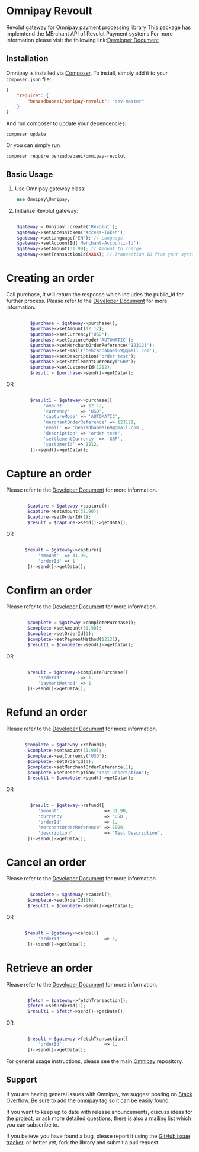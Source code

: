 # Omnipay Revoult
Revolut gateway for Omnipay payment processing library
This package has implemtend the MErchant API of Revolut Payment systems
For more information please visit the following link:[Developer Document](https://developer.revolut.com/api-reference/merchant/)

## Installation

Omnipay is installed via [Composer](http://getcomposer.org/). To install, simply add it
to your `composer.json` file:

```json
{
    "require": {
        "behzadbabaei/omnipay-revolut": "dev-master"
    }
}
```

And run composer to update your dependencies:

    composer update

Or you can simply run

    composer require behzadbabaei/omnipay-revolut

## Basic Usage

1. Use Omnipay gateway class:

```php
    use Omnipay\Omnipay;
```

2. Initialize Revolut gateway:

```php

    $gateway = Omnipay::create('Revolut');
    $gateway->setAccessToken('Access-Token');
    $gateway->setLanguage('EN'); // Language
    $gateway->setAccountId('Merchant-Accounti-Id');
    $gateway->setAmount(31.90); // Amount to charge
    $gateway->setTransactionId(XXXX); // Transaction ID from your system

```

# Creating an order
Call purchase, it will return the response which includes the public_id for further process.
Please refer to the [Developer Document](https://developer.revolut.com/api-reference/merchant/#operation/createOrder) for more information.

```php

         $purchase = $gateway->purchase();
         $purchase->setAmount(12.12);
         $purchase->setCurrency("USD");
         $purchase->setCaptureMode('AUTOMATIC');
         $purchase->setMerchantOrderReference('123121');
         $purchase->setEmail('behzadbabaei69@gmail.com');
         $purchase->setDescription('order test');
         $purchase->setSettlementCurrency('GBP');
         $purchase->setCustomerId(1212);
         $result = $purchase->send()->getData();

```
OR

```php

         $result1 = $gateway->purchase([
              'amount'      => 12.12,
              'currency'    => 'USD',
              'captureMode' => 'AUTOMATIC',
              'merchantOrderReference' => 123121,
              'email' => 'behzadbabaei69@gmail.com',
              'description' => 'order test',
              'settlementCurrency' => 'GBP',
              'customerId' => 1212,
         ])->send()->getData();

```

# Capture an order
Please refer to the [Developer Document](https://developer.revolut.com/api-reference/merchant/#operation/captureOrder) for more information.

```php

        $capture = $gateway->capture();
        $capture->setAmount(31.90);
        $capture->setOrderId(1);
        $result = $capture->send()->getData();

```
OR

```php

       $result = $gateway->capture([
            'amount'  => 31.90,
            'orderId' => 1
        ])->send()->getData();

```

# Confirm an order
Please refer to the [Developer Document](https://developer.revolut.com/api-reference/merchant/#operation/confirmOrder) for more information.

```php

        $complete = $gateway->completePurchase();
        $complete->setAmount(31.90);
        $complete->setOrderId(1);
        $complete->setPaymentMethod(12121);
        $result1 = $complete->send()->getData();

```
OR

```php

        $result = $gateway->completePurchase([
            'orderId'       => 1,
            'paymentMethod' => 1
        ])->send()->getData();

```

# Refund an order
Please refer to the [Developer Document](https://developer.revolut.com/api-reference/merchant/#operation/refundOrder) for more information.

```php

       $complete = $gateway->refund();
        $complete->setAmount(31.90);
        $complete->setCurrency('USD');
        $complete->setOrderId(1);
        $complete->setMerchantOrderReference(1);
        $complete->setDescription("Test Description");
        $result1 = $complete->send()->getData();

```
OR

```php

         $result = $gateway->refund([
            'amount'                 => 31.90,
            'currency'               => 'USD',
            'orderId'                => 1,
            'merchantOrderReference' => 1000,
            'description'            => 'Test Description',
        ])->send()->getData();

```

# Cancel an order
Please refer to the [Developer Document](https://developer.revolut.com/api-reference/merchant/#operation/cancelOrder) for more information.

```php

         $complete = $gateway->cancel();
        $complete->setOrderId(1);
        $result1 = $complete->send()->getData();

```
OR

```php

       $result = $gateway->cancel([
            'orderId'                => 1,
        ])->send()->getData();

```

# Retrieve an order
Please refer to the [Developer Document](https://developer.revolut.com/api-reference/merchant/#operation/retrieveOrder) for more information.

```php

        $fetch = $gateway->fetchTransaction();
        $fetch->setOrderId(1);
        $result1 = $fetch->send()->getData();

```
OR

```php

        $result = $gateway->fetchTransaction([
            'orderId'                => 1,
        ])->send()->getData();

```


For general usage instructions, please see the main [Omnipay](https://github.com/thephpleague/omnipay)
repository.

## Support

If you are having general issues with Omnipay, we suggest posting on
[Stack Overflow](http://stackoverflow.com/). Be sure to add the
[omnipay tag](http://stackoverflow.com/questions/tagged/omnipay) so it can be easily found.

If you want to keep up to date with release anouncements, discuss ideas for the project,
or ask more detailed questions, there is also a [mailing list](https://groups.google.com/forum/#!forum/omnipay) which
you can subscribe to.

If you believe you have found a bug, please report it using the [GitHub issue tracker](https://github.com/behzadbabaei/omnipay-revolut/issues),
or better yet, fork the library and submit a pull request.

